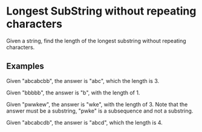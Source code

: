 # Longest SubString without repeating characters
Given a string, find the length of the longest substring without repeating characters.

## Examples
Given "abcabcbb", the answer is "abc", which the length is 3.

Given "bbbbb", the answer is "b", with the length of 1.

Given "pwwkew", the answer is "wke", with the length of 3. Note that the answer must be a substring, "pwke" is a subsequence and not a substring.

Given "abcabcdb", the answer is "abcd", which the length is 4.